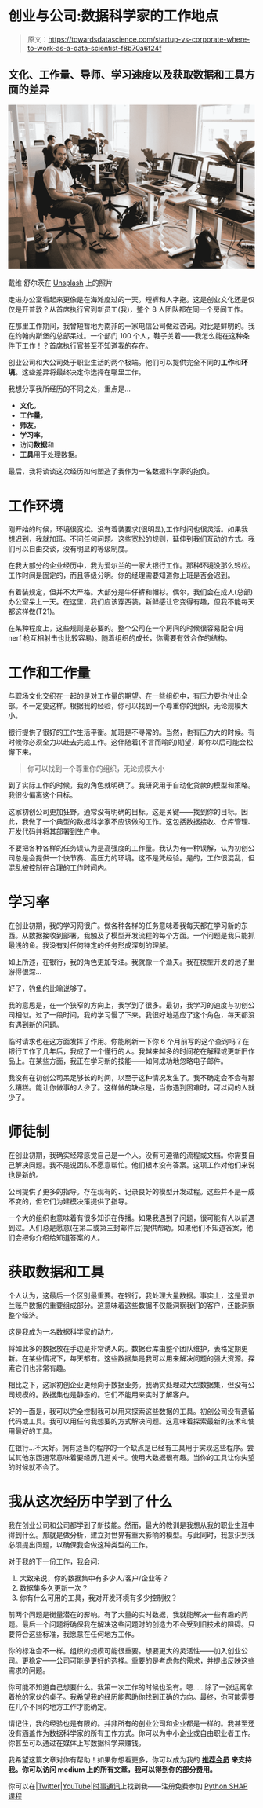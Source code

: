 # 创业与公司:数据科学家的工作地点

> 原文：<https://towardsdatascience.com/startup-vs-corporate-where-to-work-as-a-data-scientist-f8b70a6f24f>

## 文化、工作量、导师、学习速度以及获取数据和工具方面的差异

![](img/f1eb7a2e3606a38603ccfa7905258759.png)

戴维·舒尔茨在 [Unsplash](https://unsplash.com?utm_source=medium&utm_medium=referral) 上的照片

走进办公室看起来更像是在海滩度过的一天。短裤和人字拖。这是创业文化还是仅仅是开普敦？从首席执行官到新员工(我)，整个 8 人团队都在同一个房间工作。

在那里工作期间，我曾短暂地为南非的一家电信公司做过咨询。对比是鲜明的。我在约翰内斯堡的总部呆过。一个部门 100 个人，鞋子关着——我怎么能在这种条件下工作！？首席执行官甚至不知道我的存在。

创业公司和大公司处于职业生活的两个极端。他们可以提供完全不同的**工作**和**环境**。这些差异将最终决定你选择在哪里工作。

我想分享我所经历的不同之处，重点是…

*   **文化**，
*   **工作量**，
*   **师友**，
*   **学习率**，
*   访问**数据**和
*   **工具**用于处理数据。

最后，我将谈谈这次经历如何塑造了我作为一名数据科学家的抱负。

# 工作环境

刚开始的时候，环境很宽松。没有着装要求(很明显),工作时间也很灵活。如果我想迟到，我就加班。不问任何问题。这些宽松的规则，延伸到我们互动的方式。我们可以自由交谈，没有明显的等级制度。

在我大部分的企业经历中，我为爱尔兰的一家大银行工作。那种环境没那么轻松。工作时间是固定的，而且等级分明。你的经理需要知道你上班是否会迟到。

有着装规定，但并不太严格。大部分是牛仔裤和帽衫。偶尔，我们会在成人(总部)办公室呆上一天。在这里，我们应该穿西装。新鲜感让它变得有趣，但我不能每天都这样做(T21)。

在某种程度上，这些规则是必要的。整个公司在一个房间的时候很容易配合(用 nerf 枪互相射击也比较容易)。随着组织的成长，你需要有效合作的结构。

# 工作和工作量

与职场文化交织在一起的是对工作量的期望。在一些组织中，有压力要你付出全部。不一定要这样。根据我的经验，你可以找到一个尊重你的组织，无论规模大小。

银行提供了很好的工作生活平衡。加班是不寻常的。当然，也有压力大的时候。有时候你必须全力以赴去完成工作。这伴随着(不言而喻的)期望，即你以后可能会松懈下来。

> 你可以找到一个尊重你的组织，无论规模大小

到了实际工作的时候，我的角色就明确了。我研究用于自动化贷款的模型和策略。我很少偏离这个目标。

这家初创公司更加狂野。通常没有明确的目标。这是关键——找到你的目标。因此，我做了一个典型的数据科学家不应该做的工作。这包括数据接收、仓库管理、开发代码并将其部署到生产中。

不要把各种各样的任务误认为是高强度的工作量。我认为有一种误解，认为初创公司总是会提供一个快节奏、高压力的环境。这不是凭经验。是的，工作很混乱，但混乱被控制在合理的工作时间内。

# 学习率

在创业初期，我的学习网很广。做各种各样的任务意味着我每天都在学习新的东西。从数据接收到部署，我触及了模型开发流程的每个方面。一个问题是我只能抓最浅的鱼。我没有对任何特定的任务形成深刻的理解。

如上所述，在银行，我的角色更加专注。我就像一个渔夫。我在模型开发的池子里游得很深…

好了，钓鱼的比喻说够了。

我的意思是，在一个狭窄的方向上，我学到了很多。最初，我学习的速度与初创公司相似。过了一段时间，我的学习慢了下来。我很好地适应了这个角色，每天都没有遇到新的问题。

临时请求也在这方面发挥了作用。你能刷新一下你 6 个月前写的这个查询吗？在银行工作了几年后，我成了一个懂行的人。我越来越多的时间花在解释或更新旧作品上。在某些方面，我正在学习新的技能——如何成功地忽略电子邮件。

我没有在初创公司呆足够长的时间，以至于这种情况发生了。我不确定会不会有那么糟糕。能让你做事的人少了。这样做的缺点是，当你遇到困难时，可以问的人就少了。

# 师徒制

在创业初期，我确实经常感觉自己是一个人。没有可遵循的流程或文档。你需要自己解决问题。我不是说团队不愿意帮忙。他们根本没有答案。这项工作对他们来说也是新的。

公司提供了更多的指导。存在现有的、记录良好的模型开发过程。这些并不是一成不变的，但它们为建模决策提供了指导。

一个大的组织也意味着有很多知识在传播。如果我遇到了问题，很可能有人以前遇到过。人们总是愿意(在第二或第三封邮件后)提供帮助。如果他们不知道答案，他们会把你介绍给知道答案的人。

# 获取数据和工具

个人认为，这最后一个区别最重要。在银行，我处理大量数据。事实上，这是爱尔兰账户数据的重要组成部分。这意味着这些数据不仅能洞察我们的客户，还能洞察整个经济。

这是我成为一名数据科学家的动力。

将如此多的数据放在手边是非常诱人的。数据仓库由整个团队维护，表格定期更新。在某些情况下，每天都有。这些数据集是我可以用来解决问题的强大资源。探索它们也非常有趣。

相比之下，这家初创企业更倾向于数据业务。我确实处理过大型数据集，但没有公司规模的。数据集也是静态的。它们不能用来实时了解客户。

好的一面是，我可以完全控制我可以用来探索这些数据的工具。初创公司没有遗留代码或工具。我可以用任何我想要的方式解决问题。这意味着探索最新的技术和使用最好的工具。

在银行…不太好。拥有适当的程序的一个缺点是已经有工具用于实现这些程序。尝试其他东西通常意味着要经历几道关卡。使用大数据很有趣。当你的工具让你失望的时候就不会了。

# 我从这次经历中学到了什么

我在创业公司和公司都学到了新技能。然而，最大的教训是我想从我的职业生涯中得到什么。那就是做分析，建立对世界有重大影响的模型。与此同时，我意识到我必须提出问题，以确保我会做这种类型的工作。

对于我的下一份工作，我会问:

1.  大致来说，你的数据集中有多少人/客户/企业等？
2.  数据集多久更新一次？
3.  你有什么可用的工具，我对开发环境有多少控制权？

前两个问题是衡量潜在的影响。有了大量的实时数据，我就能解决一些有趣的问题。最后一个问题将确保我在解决这些问题时的创造力不会受到旧技术的阻碍。只要符合这些标准，我愿意在任何地方工作。

你的标准会不一样。组织的规模可能很重要。想要更大的灵活性——加入创业公司。更稳定——公司可能是更好的选择。重要的是考虑你的需求，并提出反映这些需求的问题。

你可能不知道自己想要什么。我第一次工作的时候也没有。嗯……除了一张远离拿着枪的家伙的桌子。我希望我的经历能帮助你找到正确的方向。最终，你可能需要在几个不同的地方工作才能确定。

请记住，我的经验也是有限的。并非所有的创业公司和企业都是一样的。我甚至还没有涵盖作为数据科学家的所有工作方式。你可以为中小企业或自由职业者工作。你甚至可以通过在媒体上写数据科学来赚钱。

我希望这篇文章对你有帮助！如果你想看更多，你可以成为我的 [**推荐会员**](https://conorosullyds.medium.com/membership) **来支持我。你可以访问 medium 上的所有文章，我可以得到你的部分费用。**

[](https://conorosullyds.medium.com/membership)  

你可以在|[Twitter](https://twitter.com/conorosullyDS)|[YouTube](https://www.youtube.com/channel/UChsoWqJbEjBwrn00Zvghi4w)|[时事通讯](https://mailchi.mp/aa82a5ce1dc0/signup)上找到我——注册免费参加 [Python SHAP 课程](https://adataodyssey.com/courses/shap-with-python/)